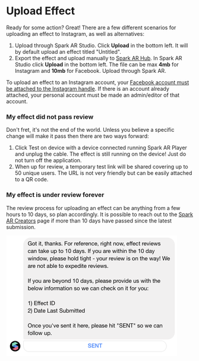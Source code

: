 # Upload Effect

Ready for some action? Great! There are a few different scenarios for uploading an effect to Instagram, as well as alternatives:

1. Upload through Spark AR Studio. Click **Upload** in the bottom left. It will by default upload an effect titled "Untitled".
2. Export the effect and upload manually to [Spark AR Hub](https://www.facebook.com/sparkarhub/). In Spark AR Studio click **Upload** in the bottom left. The file can be max **4mb** for Instagram and **10mb** for Facebook. Upload through Spark AR.

To upload an effect to an Instagram account, your [Facebook account must be attached to the Instagram handle](https://help.instagram.com/176235449218188). If there is an account already attached, your personal account must be made an admin/editor of that account.

### My effect did not pass review

Don't fret, it's not the end of the world. Unless you believe a specific change will make it pass then there are two ways forward:

1. Click Test on device with a device connected running Spark AR Player and unplug the cable. The effect is still running on the device! Just do not turn off the application.
2. When up for review, a temporary test link will be shared covering up to 50 unique users. The URL is not very friendly but can be easily attached to a QR code.

### My effect is under review forever

The review process for uploading an effect can be anything from a few hours to 10 days, so plan accordingly. It is possible to reach out to the [Spark AR Creators](https://www.facebook.com/SparkARcreators/) page if more than 10 days have passed since the latest submission.

![](../.gitbook/assets/sparkar-creators.png)

